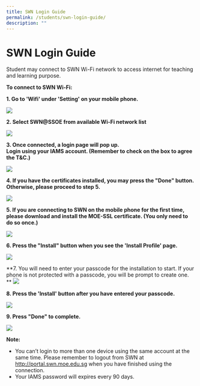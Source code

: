 ```yaml
---
title: SWN Login Guide
permalink: /students/swn-login-guide/
description: ""
---
```

# **SWN Login Guide**

Student may connect to SWN Wi-Fi network to access internet for teaching and learning purpose.

**To connect to SWN Wi-Fi:**

**1\.  Go to 'Wifi' under 'Setting' on your mobile phone.**

![](/images/SWN-Login-01.png)

**2\. Select SWN@SSOE from available Wi-Fi network list**

![](/images/SWN-Login-02.png)

**3\. Once connected, a login page will pop up.  
Login using your IAMS account. (Remember to check on the box to agree the T&C.)**

![](/images/SWN-Login-03.png)

**4\. If you have the certificates installed, you may press the "Done" button. Otherwise, please proceed to step 5.**

![](/images/SWN-Login-04-B.png)

**5\. If you are connecting to SWN on the mobile phone for the first time, please download and install the MOE-SSL certificate. (You only need to do so once.)**

![](/images/SWN-Login-04.png)

**6\. Press the "Install" button when you see the 'Install Profile' page.**

![](/images/SWN-Login-05.png)

**7\. You will need to enter your passcode for the installation to start. If your phone is not protected with a passcode, you will be prompt to create one.
**
![](/images/SWN-Login-06.png)

**8\. Press the 'Install' button after you have entered your passcode.**

![](/images/SWN-Login-07.png)

**9\. Press "Done" to complete.**

![](/images/SWN-Login-08.png)

**Note:**

*   You can’t login to more than one device using the same account at the same time. Please remember to logout from SWN at http://portal.swn.moe.edu.sg when you have finished using the connection.
*   Your IAMS password will expires every 90 days.



